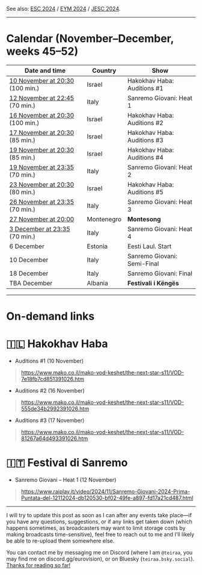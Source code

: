 See also: [ESC 2024](https://github.com/teiraaa/esc_vod_links/blob/main/esc2024.md) / [EYM 2024](https://github.com/teiraaa/esc_vod_links/blob/main/eym2024.md) / [JESC 2024](https://github.com/teiraaa/esc_vod_links/blob/main/jesc2024.md).

*****

# Calendar (November–December, weeks 45–52)

Date and time | Country | Show
---|---|---
[10 November at 20:30](https://www.timeanddate.com/worldclock/fixedtime.html?iso=20241110T2030&p1=676) (100 min.) | Israel | Hakokhav Haba: Auditions #1
[12 November at 22:45](https://www.timeanddate.com/worldclock/fixedtime.html?iso=20241112T2245&p1=215) (70 min.) | Italy | Sanremo Giovani: Heat 1
[16 November at 20:30](https://www.timeanddate.com/worldclock/fixedtime.html?iso=20241116T2030&p1=676) (100 min.) | Israel | Hakokhav Haba: Auditions #2
[17 November at 20:30](https://www.timeanddate.com/worldclock/fixedtime.html?iso=20241117T2030&p1=676) (85 min.) | Israel | Hakokhav Haba: Auditions #3
[19 November at 20:30](https://www.timeanddate.com/worldclock/fixedtime.html?iso=20241116T2030&p1=676) (85 min.) | Israel | Hakokhav Haba: Auditions #4
[19 November at 23:35](https://www.timeanddate.com/worldclock/fixedtime.html?iso=20241119T2335&p1=215) (70 min.) | Italy | Sanremo Giovani: Heat 2
[23 November at 20:30](https://www.timeanddate.com/worldclock/fixedtime.html?iso=20241116T2030&p1=676) (80 min.) | Israel | Hakokhav Haba: Auditions #5
[26 November at 23:35](https://www.timeanddate.com/worldclock/fixedtime.html?iso=20241126T2335&p1=215) (70 min.) | Italy | Sanremo Giovani: Heat 3
[27 November at 20:00](https://www.timeanddate.com/worldclock/fixedtime.html?iso=20241127T20&p1=744) | Montenegro | **Montesong**
[3 December at 23:35](https://www.timeanddate.com/worldclock/fixedtime.html?iso=20241203T2335&p1=215) (70 min.) | Italy | Sanremo Giovani: Heat 4
6 December | Estonia | Eesti Laul. Start
10 December | Italy | Sanremo Giovani: Semi-Final
18 December | Italy | Sanremo Giovani: Final
TBA December | Albania | **Festivali i Këngës**

*****

# On-demand links

# 🇮🇱 Hakokhav Haba

* Auditions #1 (10 November)

> https://www.mako.co.il/mako-vod-keshet/the-next-star-s11/VOD-7e18fb7cd851391026.htm

* Auditions #2 (16 November)

> https://www.mako.co.il/mako-vod-keshet/the-next-star-s11/VOD-555de34b2992391026.htm

* Auditions #3 (17 November)

> https://www.mako.co.il/mako-vod-keshet/the-next-star-s11/VOD-81267a64d493391026.htm

# 🇮🇹 Festival di Sanremo

* Sanremo Giovani – Heat 1 (12 November)

> https://www.raiplay.it/video/2024/11/Sanremo-Giovani-2024-Prima-Puntata-del-12112024-db120530-bf02-49fe-a897-fd17a21cd487.html

***** 

I will try to update this post as soon as I can after any events take place—if you have any questions, suggestions, or if any links get taken down (which happens sometimes, as broadcasters may want to limit storage costs by making broadcasts time-sensitive), feel free to reach out to me and I'll likely be able to re-upload them somewhere else.

You can contact me by messaging me on Discord (where I am `@teiraa`, you may find me on discord.gg/eurovision), or on Bluesky (`teiraa.bsky.social`). [Thanks for reading so far!](https://imgur.com/YmGlJ4X)
